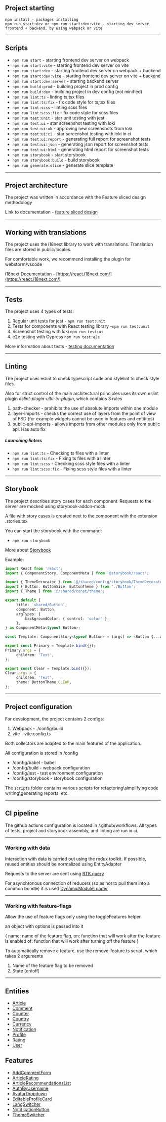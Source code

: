 ## Project starting 

```
npm install - packages installing
npm run start:dev or npm run start:dev:vite - starting dev server, frontend + backend, by using webpack or vite
```

----

## Scripts 
- `npm run start` - starting frontend dev server on webpack
- `npm run start:vite` - starting frontend dev server on vite 
- `npm run start:dev` - starting frontend dev server on webpack + backend 
- `npm run start:dev:vite` - starting frontend dev server on vite + backend 
- `npm run start:dev:server` - starting backend server
- `npm run build:prod` - building project in prod config
- `npm run build:dev` - building project in dev config (not minified)
- `npm run lint:ts` - linting ts,tsx files
- `npm run lint:ts:fix` - fix code style for ts,tsx files
- `npm run lint:scss` - linting scss files
- `npm run lint:scss:fix` - fix code style for scss files
- `npm run test:unit` - star unit testing with jest
- `npm run test:ui` - star screenshot testing with loki
- `npm run test:ui:ok` - approving new screenshots from loki
- `npm run test:ui:ci` - star screenshot testing with loki in ci
- `npm run test:ui:report` - generating full report for screenshot tests
- `npm run test:ui:json` - generating json report for screenshot tests
- `npm run test:ui:html` - generating html report for screenshot tests
- `npm run storybook` - start storybook
- `npm run storybook:build` - build storybook
- `npm run generate:slice` - generate slice template
----

## Project architecture

The project was written in accordance with the Feature sliced design methodology

Link to documentation - [feature sliced design](https://feature-sliced.design/docs/get-started/tutorial)

----

## Working with translations

The project uses the i18next library to work with translations.
Translation files are stored in public/locales.

For comfortable work, we recommend installing the plugin for webstorm/vscode

i18next Documentation - [https://react.i18next.com/](https://react.i18next.com/)

----

## Tests

The project uses 4 types of tests:
1) Regular unit tests for jest - `npm run test:unit`
2) Tests for components with React testing library -`npm run test:unit`
3) Screenshot testing with loki `npm run test:ui`
4) e2e testing with Cypress `npm run test:e2e`

More information about tests - [testing documentation](/docs/tests.md)

----

## Linting

The project uses eslint to check typescript code and stylelint to check style files.

Also for strict control of the main architectural principles
uses its own eslint plugin *eslint-plugin-ulbi-tv-plugin*,
which contains 3 rules
1) path-checker - prohibits the use of absolute imports within one module
2) layer-imports - checks the correct use of layers from the point of view of FSD
   (for example widgets cannot be used in features and entitites)
3) public-api-imports - allows imports from other modules only from public api. Has auto fix

##### Launching linters
- `npm run lint:ts` - Checking ts files with a linter
- `npm run lint:ts:fix` - Fixing ts files with a linter
- `npm run lint:scss` - Checking scss style files with a linter
- `npm run lint:scss:fix` - Fixing scss style files with a linter

----
## Storybook

The project describes story cases for each component.
Requests to the server are mocked using storybook-addon-mock.

A file with story cases is created next to the component with the extension .stories.tsx

You can start the storybook with the command:
- `npm run storybook`

More about [Storybook](/docs/storybook.md)

Example:

```typescript jsx
import React from 'react';
import { ComponentStory, ComponentMeta } from '@storybook/react';

import { ThemeDecorator } from '@/shared/config/storybook/ThemeDecorator/ThemeDecorator';
import { Button, ButtonSize, ButtonTheme } from './Button';
import { Theme } from '@/shared/const/theme';

export default {
     title: 'shared/Button',
     component: Button,
     argTypes: {
         backgroundColor: { control: 'color' },
     },
} as ComponentMeta<typeof Button>;

const Template: ComponentStory<typeof Button> = (args) => <Button {...args} />;

export const Primary = Template.bind({});
Primary.args = {
     children: 'Text',
};

export const Clear = Template.bind({});
Clear.args = {
     children: 'Text',
     theme: ButtonTheme.CLEAR,
};
```


----

## Project configuration

For development, the project contains 2 configs:
1. Webpack - ./config/build
2. vite - vite.config.ts

Both collectors are adapted to the main features of the application.

All configuration is stored in /config
- /config/babel - babel
- /config/build - webpack configuration
- /config/jest - test environment configuration
- /config/storybook - storybook configuration

The `scripts` folder contains various scripts for refactoring\simplifying code writing\generating reports, etc.

----

## CI pipeline

The github actions configuration is located in /.github/workflows.
All types of tests, project and storybook assembly, and linting are run in ci.


----

### Working with data

Interaction with data is carried out using the redux toolkit.
If possible, reused entities should be normalized using EntityAdapter

Requests to the server are sent using [RTK query](/src/shared/api/rtkApi.ts)

For asynchronous connection of reducers (so as not to pull them into a common bundle) it is used
[DynamicModuleLoader](/src/shared/lib/components/DynamicModuleLoader/DynamicModuleLoader.tsx)

----

### Working with feature-flags

Allow the use of feature flags only using the toggleFeatures helper

an object with options is passed into it

{
name: name of the feature flag,
on: function that will work after the feature is enabled
of: function that will work after turning off the feature
}

To automatically remove a feature, use the remove-feature.ts script,
which takes 2 arguments
1. Name of the feature flag to be removed
2. State (on\off)

----

## Entities

- [Article](/src/entities/Article)
- [Comment](/src/entities/Comment)
- [Counter](/src/entities/Counter)
- [Country](/src/entities/Country)
- [Currency](/src/entities/Currency)
- [Notification](/src/entities/Notification)
- [Profile](/src/entities/Profile)
- [Rating](/src/entities/Rating)
- [User](/src/entities/User)

## Features

- [AddCommentForm](/src/features/AddCommentForm)
- [ArticleRating](/src/features/ArticleRating)
- [ArticleRecommendationsList](/src/features/ArticleRecommendationsList)
- [AuthByUsername](/src/features/AuthByUsername)
- [AvatarDropdown](/src/features/AvatarDropdown)
- [EditableProfileCard](/src/features/EditableProfileCard)
- [LangSwitcher](/src/features/LangSwitcher)
- [NotificationButton](/src/features/NotificationButton)
- [ThemeSwitcher](/src/features/ThemeSwitcher)
